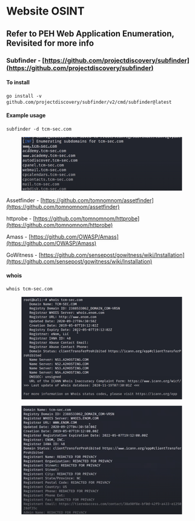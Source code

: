 # Website OSINT

## Refer to PEH Web Application Enumeration, Revisited for more info



### Subfinder - [https://github.com/projectdiscovery/subfinder](https://github.com/projectdiscovery/subfinder)

#### To install

```
go install -v github.com/projectdiscovery/subfinder/v2/cmd/subfinder@latest
```

#### Example usage&#x20;

```
subfinder -d tcm-sec.com 
```

<figure><img src="../../.gitbook/assets/image (177).png" alt=""><figcaption></figcaption></figure>

Assetfinder - [https://github.com/tomnomnom/assetfinder](https://github.com/tomnomnom/assetfinder)

httprobe - [https://github.com/tomnomnom/httprobe](https://github.com/tomnomnom/httprobe)

Amass - [https://github.com/OWASP/Amass](https://github.com/OWASP/Amass)

GoWitness - [https://github.com/sensepost/gowitness/wiki/Installation](https://github.com/sensepost/gowitness/wiki/Installation)



#### whois

```
whois tcm-sec.com
```

<figure><img src="../../.gitbook/assets/image (175).png" alt=""><figcaption></figcaption></figure>

<figure><img src="../../.gitbook/assets/image (176).png" alt=""><figcaption></figcaption></figure>
